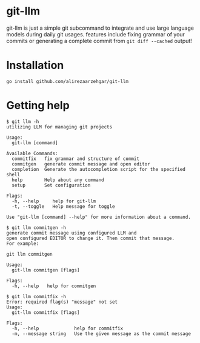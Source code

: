# git-llm
git-llm is just a simple git subcommand to integrate and use large language models during daily git usages.
features include fixing grammar of your commits or generating a complete commit from `git diff --cached` output!


# Installation
```
go install github.com/alirezaarzehgar/git-llm
```

# Getting help
```text
$ git llm -h
utilizing LLM for managing git projects

Usage:
  git-llm [command]

Available Commands:
  commitfix   fix grammar and structure of commit
  commitgen   generate commit message and open editor
  completion  Generate the autocompletion script for the specified shell
  help        Help about any command
  setup       Set configuration

Flags:
  -h, --help     help for git-llm
  -t, --toggle   Help message for toggle

Use "git-llm [command] --help" for more information about a command.

$ git llm commitgen -h
generate commit message using configured LLM and
open configured EDITOR to change it. Then commit that message.
For example:

git llm commitgen

Usage:
  git-llm commitgen [flags]

Flags:
  -h, --help   help for commitgen

$ git llm commitfix -h
Error: required flag(s) "message" not set
Usage:
  git-llm commitfix [flags]

Flags:
  -h, --help             help for commitfix
  -m, --message string   Use the given message as the commit message
```
